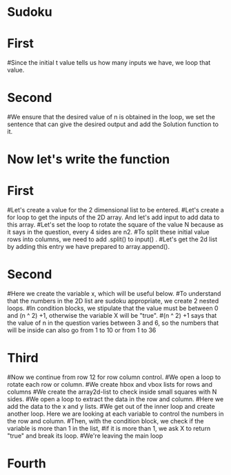 # Sudoku 
#
# First
#Since the initial t value tells us how many inputs we have, we loop that value. 
#
# Second 
#We ensure that the desired value of n is obtained in the loop, we set the sentence that can give the desired output and add the Solution function to it.
#
# Now let's write the function 
# First
#Let's create a value for the 2 dimensional list to be entered. 
#Let's create a for loop to get the inputs of the 2D array. And let's add input to add data to this array. 
#Let's set the loop to rotate the square of the value N    because as it says in the question, every 4 sides are n2.
#To split these initial value rows into columns, we need to add .split() to input() .
#Let's get the 2d list by adding this entry we have prepared to array.append().
#
# Second
#Here we create the variable x, which will be useful below.
#To understand that the numbers in the 2D list are sudoku appropriate, we create 2 nested loops.
#In condition blocks, we stipulate that the value must be between 0 and (n ^ 2) +1, otherwise the variable X will be "true".
#(n ^ 2) +1 says that the value of n in the question varies between 3 and 6, so the numbers that will be inside can also go from 1 to 10 or from 1 to 36
#
# Third
#Now we continue from row 12 for row column control.
#We open a loop to rotate each row or column.
#We create hbox and vbox lists for rows and columns 
#We create the array2d-list to check inside small squares with N sides.
#We open a loop to extract the data in the row and column.
#Here we add the data to the x and y lists.
#We get out of the inner loop and create another loop. Here we are looking at each variable to control the numbers in the row and column.
#Then, with the condition block, we check if the variable is more than 1 in the list, 
#if it is more than 1, we ask X to return "true" and break its loop.
#We're leaving the main loop
#
# Fourth
